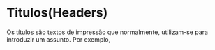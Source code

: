 # Titulos(Headers)
Os títulos são textos de impressão que normalmente, utilizam-se para introduzir um assunto. Por exemplo,